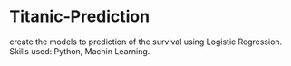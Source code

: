 # Titanic-Prediction
create the models to prediction of the survival using Logistic Regression. Skills used: Python, Machin Learning. 
